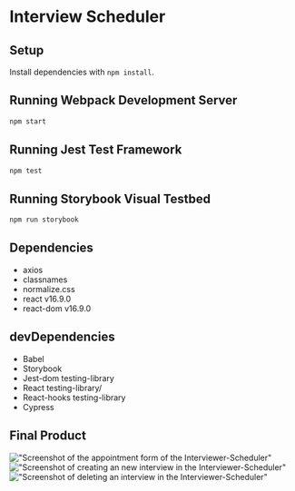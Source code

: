 # Interview Scheduler

## Setup

Install dependencies with `npm install`.

## Running Webpack Development Server

```sh
npm start
```

## Running Jest Test Framework

```sh
npm test
```

## Running Storybook Visual Testbed

```sh
npm run storybook
```

## Dependencies

- axios
- classnames
- normalize.css
- react  v16.9.0
- react-dom v16.9.0

## devDependencies

- Babel
- Storybook
- Jest-dom testing-library
- React testing-library/
- React-hooks testing-library
- Cypress

## Final Product

!["Screenshot of the appointment form of the Interviewer-Scheduler"]()
!["Screenshot of creating an new interview in the Interviewer-Scheduler"]()
!["Screenshot of deleting an interview in the Interviewer-Scheduler"]()